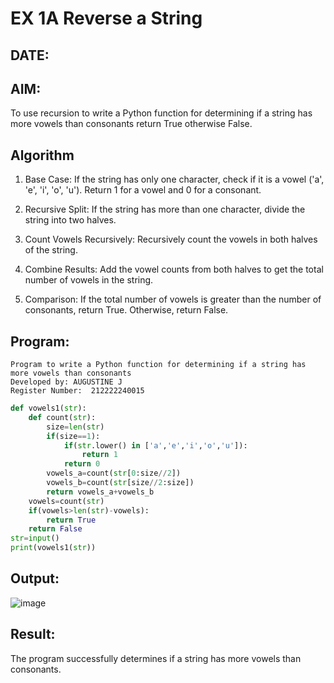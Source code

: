 # EX 1A Reverse a String
## DATE:
## AIM:
To use recursion to write a Python function for determining if a string has more vowels than consonants return True otherwise False.

## Algorithm
1. Base Case: If the string has only one character, check if it is a vowel ('a', 'e', 'i', 'o', 'u'). Return 1 for a vowel and 0 for a consonant.

2. Recursive Split: If the string has more than one character, divide the string into two halves.

3. Count Vowels Recursively: Recursively count the vowels in both halves of the string.

4. Combine Results: Add the vowel counts from both halves to get the total number of vowels in the string.

5. Comparison: If the total number of vowels is greater than the number of consonants, return True. Otherwise, return False. 

## Program:
```
Program to write a Python function for determining if a string has more vowels than consonants 
Developed by: AUGUSTINE J
Register Number:  212222240015
```
```PYTHON
def vowels1(str):
    def count(str):
        size=len(str)
        if(size==1):
            if(str.lower() in ['a','e','i','o','u']):
                return 1
            return 0
        vowels_a=count(str[0:size//2])
        vowels_b=count(str[size//2:size])
        return vowels_a+vowels_b
    vowels=count(str)
    if(vowels>len(str)-vowels):
        return True
    return False
str=input()
print(vowels1(str))
```

## Output:
![image](https://github.com/user-attachments/assets/e8d33784-fb9f-44ef-96a9-e8d90aff55e6)

## Result:
The program successfully determines if a string has more vowels than consonants.
